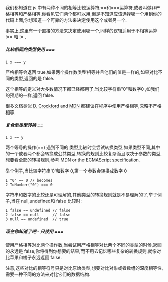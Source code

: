 我们都知道在 js 中有两种不同的相等比较运算符;==和===运算符,或者叫做非严格相等和严格相等,你看见它们两个都可以用,但是不知道应该选择哪一个用到你的代码上面,你想知道一个可靠的方法来决定使用这个或者另一个.

事实上,这里有一个直接的方法来决定使用哪一个,同样的逻辑适用于不相等运算 !== 和 != .



##### 比较相同的类型使用 ===

```
1 x === y
```



严格相等会返回 true,如果两个操作数类型相等并且他们的值是一样的,如果对比不同的类型,返回的是 false.

这个相等的定义对大多数情况下都已经都用了,当比较字符串"0"和数字0 ,如我们的预期的一样,返回 false.

很多文档类似  [D. Crockford](https://bytearcher.com/articles/douglas-crockford-javascript-good-parts-book-review/) and [MDN](https://developer.mozilla.org/en-US/docs/Web/JavaScript/Equality_comparisons_and_sameness#Loose_equality_using) 都建议在程序中使用严格相等,忽略不严格相等.

##### 复合型类型转换 ==

```
1 x == y
```

两个等号的操作(==) 遇到不同的 类型比较时会尝试转换类型,如果类型不同,其中的一个或者两个都会转换成公共类型,转换的规则比较复杂而且取决于参数的类型,想要看全部的转换规则,参考 [MDN](https://developer.mozilla.org/en-US/docs/Web/JavaScript/Equality_comparisons_and_sameness#Loose_equality_using) or the [ECMAScript specification](http://ecma-international.org/ecma-262/5.1/#sec-11.9.3).

举个例子,当比较字符串'0'和数字 0,第一个参数会转换成数字 0

```
1 "0" == 0 // becomes
2 ToNumber("0") === 0
```

字符串和数字的比较还是可理解的,其他类型的转换规则就是不易理解的了,举子例子,当在 null,undefined和 false 比较时:

```
1 false == undefined // false
2 false == null      // false
3 null == undefined  // true
```

##### 现在你知道了吧 - 只使用 ===

使用严格相等对比两个操作数,当尝试用严格相等对比两个不同的类型的时候,返回的永远是 false,你将得到你想要的结果,而不用去记忆哪些复杂的转换规则,就像对比苹果和橘子永远返回 false.



注意,这些对比的相等符号只是对比原始类型,想要对比对象或者数组的深度相等性,需要一种不同的方法来对比它们的数据结构.